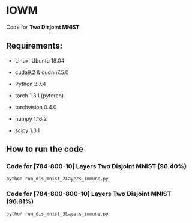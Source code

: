 # IOWM
Code for **Two Disjoint MNIST**

## Requirements:

- Linux: Ubuntu 18.04

- cuda9.2 & cudnn7.5.0

- Python 3.7.4

- torch 1.3.1 (pytorch)

- torchvision 0.4.0

- numpy 1.16.2

- scipy 1.3.1

## How to run the code

### Code for [784-800-10] Layers Two Disjoint MNIST (96.40%)

```
python run_dis_mnist_2Layers_immune.py
```

### Code for [784-800-800-10] Layers Two Disjoint MNIST (96.91%)

```
python run_dis_mnist_3Layers_immune.py
```
